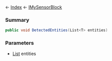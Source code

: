← [Index](Api-Index) ← [IMySensorBlock](Sandbox.ModAPI.Ingame.IMySensorBlock)

### Summary

```csharp
public void DetectedEntities(List<T> entities)
```

### Parameters

* [List<T>](System.Collections.Generic.List`1) entities
